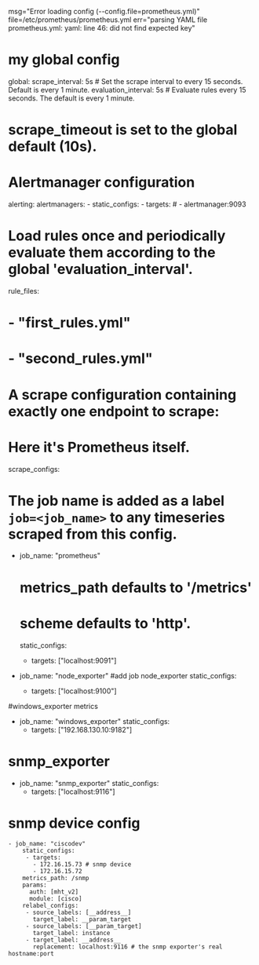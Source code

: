 msg="Error loading config (--config.file=prometheus.yml)" file=/etc/prometheus/prometheus.yml err="parsing YAML file prometheus.yml: yaml: line 46: did not find expected key"

# my global config
global:
  scrape_interval: 5s # Set the scrape interval to every 15 seconds. Default is every 1 minute.
  evaluation_interval: 5s # Evaluate rules every 15 seconds. The default is every 1 minute.
  # scrape_timeout is set to the global default (10s).

# Alertmanager configuration
alerting:
  alertmanagers:
    - static_configs:
        - targets:
          # - alertmanager:9093

# Load rules once and periodically evaluate them according to the global 'evaluation_interval'.
rule_files:
  # - "first_rules.yml"
  # - "second_rules.yml"

# A scrape configuration containing exactly one endpoint to scrape:
# Here it's Prometheus itself.
scrape_configs:
  # The job name is added as a label `job=<job_name>` to any timeseries scraped from this config.
  - job_name: "prometheus"

    # metrics_path defaults to '/metrics'
    # scheme defaults to 'http'.

    static_configs:
      - targets: ["localhost:9091"]

  - job_name: "node_exporter" #add job node_exporter
    static_configs:
      - targets: ["localhost:9100"]

  #windows_exporter metrics
  - job_name: "windows_exporter"
    static_configs:
      - targets: ["192.168.130.10:9182"]


# snmp_exporter
  - job_name: "snmp_exporter"
    static_configs:
      - targets: ["localhost:9116"]

# snmp device config
    - job_name: "ciscodev"
        static_configs:
         - targets: 
           - 172.16.15.73 # snmp device
           - 172.16.15.72
        metrics_path: /snmp
        params:
          auth: [mht_v2]
          module: [cisco]
        relabel_configs:
         - source_labels: [__address__]
           target_label: __param_target
         - source_labels: [__param_target]
           target_label: instance
         - target_label: __address__
           replacement: localhost:9116 # the snmp exporter's real hostname:port
